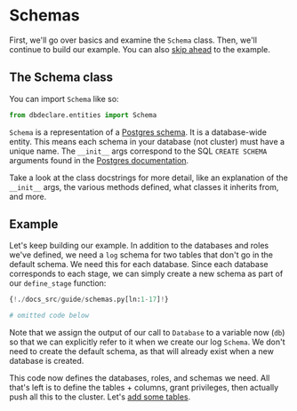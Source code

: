 # Schemas

First, we'll go over basics and examine the `Schema` class. Then, we'll continue
to build our example. You can also [skip ahead](#example) to the example.

## The Schema class

You can import `Schema` like so:

```Python
from dbdeclare.entities import Schema
```

`Schema` is a representation of a [Postgres schema](https://www.postgresql.org/docs/15/ddl-schemas.html).
It is a database-wide entity. This means each schema in your database (not cluster) must have a unique name.
The `__init__` args correspond to the SQL `CREATE SCHEMA` arguments found in the [Postgres documentation](https://www.postgresql.org/docs/current/sql-createschema.html).

Take a look at the class docstrings for more detail, like an explanation of the `__init__` args, the various
methods defined, what classes it inherits from, and more.

## Example

Let's keep building our example. In addition to the databases and roles we've defined, we need a `log` schema
for two tables that don't go in the default schema. We need this for each database.
Since each database corresponds to each stage, we can simply create a new schema as part
of our `define_stage` function:

```Python hl_lines="5 17"
{!./docs_src/guide/schemas.py[ln:1-17]!}

# omitted code below
```

Note that we assign the output of our call to `Database` to a variable now (`db`) so that we
can explicitly refer to it when we create our log `Schema`. We don't need to create the default
schema, as that will already exist when a new database is created.

This code now defines the databases, roles, and schemas we need. All that's left is to define the
tables + columns, grant privileges, then actually push all this to the cluster. Let's [add some tables](/guide/tables).
